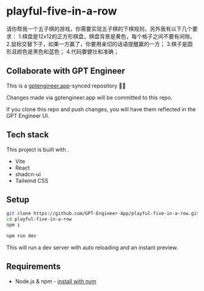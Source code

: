 # playful-five-in-a-row

请你帮我一个五子棋的游戏，你需要实现五子棋的下棋规则，另外我有以下几个要求：
1.棋盘是12x12的正方形棋盘，棋盘背景是黄色，每个格子之间不要有间隙。
2.鼠标交替下子，如果一方赢了，你要用亲切的话语提醒赢的一方；
3.棋子是圆形且颜色是黑色和蓝色；
4.代码要健壮和准确；

## Collaborate with GPT Engineer

This is a [gptengineer.app](https://gptengineer.app)-synced repository 🌟🤖

Changes made via gptengineer.app will be committed to this repo.

If you clone this repo and push changes, you will have them reflected in the GPT Engineer UI.

## Tech stack

This project is built with .

- Vite
- React
- shadcn-ui
- Tailwind CSS

## Setup

```sh
git clone https://github.com/GPT-Engineer-App/playful-five-in-a-row.git
cd playful-five-in-a-row
npm i
```

```sh
npm run dev
```

This will run a dev server with auto reloading and an instant preview.

## Requirements

- Node.js & npm - [install with nvm](https://github.com/nvm-sh/nvm#installing-and-updating)

